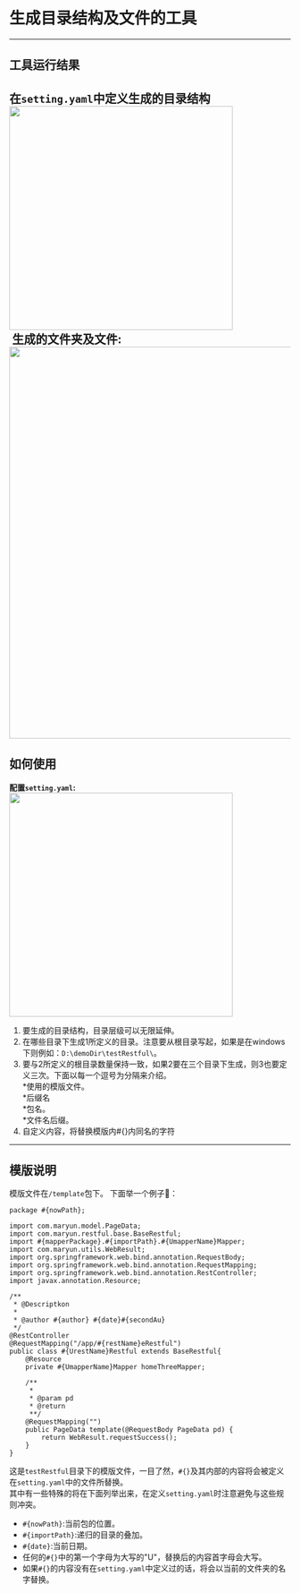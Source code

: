 # 生成目录结构及文件的工具
--------------
## 工具运行结果
  在`setting.yaml`中定义生成的目录结构<br/>
<img src='https://github.com/Rellopn/generateDF/blob/master/img/img3.png' height='400px' weight='450px'/><br/>
  生成的文件夹及文件:
<img src='https://github.com/Rellopn/generateDF/blob/master/img/img2.png' height='700px' weight='600px' />
--------------
## 如何使用
**配置`setting.yaml`:**<br/>
<img src='https://github.com/Rellopn/generateDF/blob/master/img/img1.png' height='400px' weight='450px'/><br/>
1. 要生成的目录结构，目录层级可以无限延伸。
2. 在哪些目录下生成1所定义的目录。注意要从根目录写起，如果是在windows下则例如：`D:\demoDir\testRestful\`。
3. 要与2所定义的根目录数量保持一致，如果2要在三个目录下生成，则3也要定义三次。下面以每一个逗号为分隔来介绍。<br/>
  *使用的模版文件。<br/>
  *后缀名<br/>
  *包名。<br/>
  *文件名后缀。<br/>
4. 自定义内容，将替换模版内#{}内同名的字符
-----------------
## 模版说明
模版文件在`/template`包下。
下面举一个例子🌰：
```
package #{nowPath};

import com.maryun.model.PageData;
import com.maryun.restful.base.BaseRestful;
import #{mapperPackage}.#{importPath}.#{UmapperName}Mapper;
import com.maryun.utils.WebResult;
import org.springframework.web.bind.annotation.RequestBody;
import org.springframework.web.bind.annotation.RequestMapping;
import org.springframework.web.bind.annotation.RestController;
import javax.annotation.Resource;

/**
 * @Descriptkon
 *
 * @author #{author} #{date}#{secondAu}
 */
@RestController
@RequestMapping("/app/#{restName}eRestful")
public class #{UrestName}Restful extends BaseRestful{
    @Resource
    private #{UmapperName}Mapper homeThreeMapper;

    /**
     *
     * @param pd
     * @return
     **/
    @RequestMapping("")
    public PageData template(@RequestBody PageData pd) {
        return WebResult.requestSuccess();
    }
}
```
这是`testRestful`目录下的模版文件，一目了然，`#{}`及其内部的内容将会被定义在`setting.yaml`中的文件所替换。<br/>
其中有一些特殊的将在下面列举出来，在定义`setting.yaml`时注意避免与这些规则冲突。
- `#{nowPath}`:当前包的位置。
- `#{importPath}`:递归的目录的叠加。
- `#{date}`:当前日期。
- 任何的`#{}`中的第一个字母为大写的"U"，替换后的内容首字母会大写。
- 如果`#{}`的内容没有在`setting.yaml`中定义过的话，将会以当前的文件夹的名字替换。
